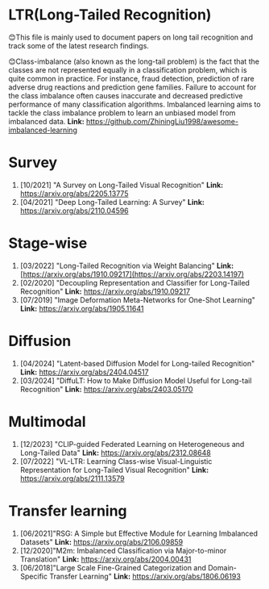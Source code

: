 # LTR(Long-Tailed Recognition)
😊This file is mainly used to document papers on long tail recognition and track some of the latest research findings.

😊Class-imbalance (also known as the long-tail problem) is the fact that the classes are not represented equally in a classification problem, which is quite common in practice. For instance, fraud detection, prediction of rare adverse drug reactions and prediction gene families. Failure to account for the class imbalance often causes inaccurate and decreased predictive performance of many classification algorithms. Imbalanced learning aims to tackle the class imbalance problem to learn an unbiased model from imbalanced data. **Link:** https://github.com/ZhiningLiu1998/awesome-imbalanced-learning

# Survey
1. [10/2021] "A Survey on Long-Tailed Visual Recognition"   **Link:** https://arxiv.org/abs/2205.13775
2. [04/2021] "Deep Long-Tailed Learning: A Survey"  **Link:** https://arxiv.org/abs/2110.04596

# Stage-wise
1. [03/2022] "Long-Tailed Recognition via Weight Balancing" **Link:** [https://arxiv.org/abs/1910.09217](https://arxiv.org/abs/2203.14197)
2. [02/2020] "Decoupling Representation and Classifier for Long-Tailed Recognition" **Link:** https://arxiv.org/abs/1910.09217
3. [07/2019] "Image Deformation Meta-Networks for One-Shot Learning" **Link:** https://arxiv.org/abs/1905.11641

# Diffusion
1. [04/2024] "Latent-based Diffusion Model for Long-tailed Recognition" **Link:** https://arxiv.org/abs/2404.04517
2. [03/2024] "DiffuLT: How to Make Diffusion Model Useful for Long-tail Recognition" **Link:** https://arxiv.org/abs/2403.05170

# Multimodal
1. [12/2023] "CLIP-guided Federated Learning on Heterogeneous and Long-Tailed Data" **Link:** https://arxiv.org/abs/2312.08648
2. [07/2022] "VL-LTR: Learning Class-wise Visual-Linguistic Representation for Long-Tailed Visual Recognition" **Link:** https://arxiv.org/abs/2111.13579

# Transfer learning
1. [06/2021]"RSG: A Simple but Effective Module for Learning Imbalanced Datasets" **Link:** https://arxiv.org/abs/2106.09859
2. [12/2020]"M2m: Imbalanced Classification via Major-to-minor Translation" **Link:** https://arxiv.org/abs/2004.00431
3. [06/2018]"Large Scale Fine-Grained Categorization and Domain-Specific Transfer Learning" **Link:** https://arxiv.org/abs/1806.06193

